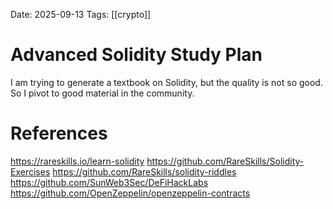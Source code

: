 Date: 2025-09-13
Tags: [[crypto]]

# Advanced Solidity Study Plan

I am trying to generate a textbook on Solidity, but the quality is not so good. 
So I pivot to good material in the community.

# References
https://rareskills.io/learn-solidity
https://github.com/RareSkills/Solidity-Exercises
https://github.com/RareSkills/solidity-riddles
https://github.com/SunWeb3Sec/DeFiHackLabs
https://github.com/OpenZeppelin/openzeppelin-contracts